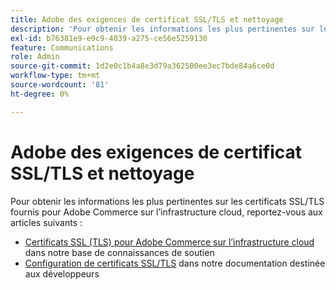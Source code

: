 ```yaml
---
title: Adobe des exigences de certificat SSL/TLS et nettoyage
description: 'Pour obtenir les informations les plus pertinentes sur les certificats SSL/TLS fournis pour Adobe Commerce sur l’infrastructure cloud, reportez-vous aux articles suivants :'
exl-id: b76381e9-e9c9-4039-a275-ce56e5259130
feature: Communications
role: Admin
source-git-commit: 1d2e0c1b4a8e3d79a362500ee3ec7bde84a6ce0d
workflow-type: tm+mt
source-wordcount: '81'
ht-degree: 0%

---
```


# Adobe des exigences de certificat SSL/TLS et nettoyage

Pour obtenir les informations les plus pertinentes sur les certificats SSL/TLS fournis pour Adobe Commerce sur l’infrastructure cloud, reportez-vous aux articles suivants :

* [Certificats SSL (TLS) pour Adobe Commerce sur l’infrastructure cloud](/help/how-to/general/ssl-tls-certificates-for-magento-commerce-cloud-faq.md) dans notre base de connaissances de soutien
* [Configuration de certificats SSL/TLS](https://devdocs.magento.com/cloud/cdn/configure-fastly.html#provision-ssltls-certificates) dans notre documentation destinée aux développeurs
